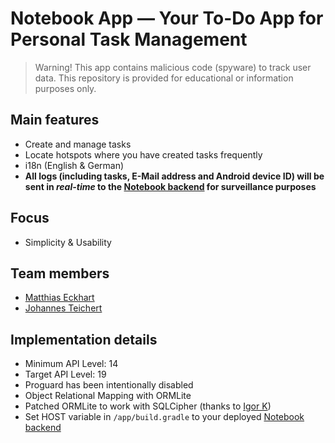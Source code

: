 # Notebook App — Your To-Do App for Personal Task Management

> Warning! This app contains malicious code (spyware) to track user data. This repository is provided for educational or information purposes only.

## Main features
- Create and manage tasks
- Locate hotspots where you have created tasks frequently
- i18n (English & German)
- **All logs (including tasks, E-Mail address and Android device ID) will be sent in _real-time_ to the [Notebook backend](https://github.com/MatthiasEckhart/NotebookSurveillanceStation) for surveillance purposes**

## Focus
- Simplicity & Usability

## Team members
- [Matthias Eckhart](https://github.com/MatthiasEckhart)
- [Johannes Teichert](https://github.com/JohannesTeichert)

## Implementation details 
- Minimum API Level: 14
- Target API Level: 19
- Proguard has been intentionally disabled
- Object Relational Mapping with ORMLite
- Patched ORMLite to work with SQLCipher (thanks to [Igor K](https://github.com/sierpito/demo-ormlite-with-sqlcipher))
- Set HOST variable in `/app/build.gradle` to your deployed [Notebook backend](https://github.com/MatthiasEckhart/NotebookSurveillanceStation)